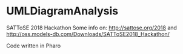 # UMLDiagramAnalysis
SATToSE 2018 Hackathon
Some info on: http://sattose.org/2018 and http://oss.models-db.com/Downloads/SATToSE2018_Hackathon/

Code written in Pharo
